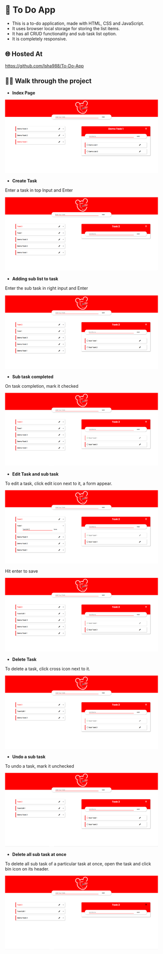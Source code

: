# 📝 To Do App

- This is a to-do application, made with HTML, CSS and JavaScript.
- It uses browser local storage for storing the list items.
- It has all CRUD functionality and sub task list option.
- It is completely responsive.

## 🌐 Hosted At
https://github.com/Isha988/To-Do-App


## 🚶‍♀️ Walk through the project

- **Index Page**

![Index Page](https://github.com/Isha988/To-Do-App/blob/main/images/image.png)

- **Create Task**

Enter a task in top Input and Enter

![Task Created](https://github.com/Isha988/To-Do-App/blob/main/images/image(1).png)

- **Adding sub list to task**

Enter the sub task in right input and Enter

![Sub task Created](https://github.com/Isha988/To-Do-App/blob/main/images/image(2).png)

- **Sub task completed**

On task completion, mark it checked

![Sub task Completed](https://github.com/Isha988/To-Do-App/blob/main/images/image(3).png)

- **Edit Task and sub task**

To edit a task, click edit icon next to it, a form appear.

![Edit task form](https://github.com/Isha988/To-Do-App/blob/main/images/image(4).png)

Hit enter to save

![Task Editted](https://github.com/Isha988/To-Do-App/blob/main/images/image(5).png)

- **Delete Task**

To delete a task, click cross icon next to it.

![Task Deleted](https://github.com/Isha988/To-Do-App/blob/main/images/image(6).png)

- **Undo a sub task**

To undo a task, mark it unchecked

![Task Undone](https://github.com/Isha988/To-Do-App/blob/main/images/image7.png)

- **Delete all sub task at once**

To delete all sub task of a particular task at once, open the task and click bin icon on its header.

![All Sub task deleted ](https://github.com/Isha988/To-Do-App/blob/main/images/image(8).png)
